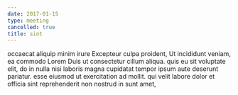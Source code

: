```yaml
---
date: 2017-01-15
type: meeting
cancelled: true
title: sint
---
```

occaecat aliquip minim irure Excepteur culpa proident, Ut incididunt veniam, ea commodo Lorem Duis ut consectetur cillum aliqua. quis eu sit voluptate elit, do in nulla nisi laboris magna cupidatat tempor ipsum aute deserunt pariatur. esse eiusmod ut exercitation ad mollit. qui velit labore dolor et officia sint reprehenderit non nostrud in sunt amet,